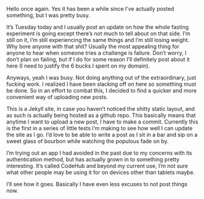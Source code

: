 Hello once again. Yes it has been a while since I’ve actually posted something, but I was pretty busy.


It’s Tuesday today and I usually post an update on how the whole fasting experiment is going except there’s not much to tell about on that side. I’m still on it, I’m still experiencing the same things and I’m still losing weight. Why bore anyone with that shit? Usually the most appealing thing for anyone to hear when someone tries a challenge is failure. Don’t worry, I don’t plan on failing, but if I do for some reason I’ll definitely post about it here (I need to justify the 6 bucks I spent on my domain).

Anyways, yeah I was busy. Not doing anything out of the extraordinary, just fucking work. I realized I have been slacking off on here so something must be done. So in an effort to combat this, I decided to find a quicker and more convenient way of uploading new posts. 

This is a Jekyll site, in case you haven’t noticed the shitty static layout, and as such is actually being hosted as a github repo. This basically means that anytime I want to upload a new post, I have to make a commit. Currently this is the first in a series of little tests I’m making to see how well I can update the site as I go. I’d love to be able to write a post as I sit in a bar and sip on a sweet glass of bourbon while watching the populous fade on by. 

I’m trying out an app I had avoided in the past due to my concerns with its authentication method, but has actually grown in to something pretty interesting. It’s called CodeHub and beyond my current use, I’m not sure what other people may be using it for on devices other than tablets maybe.

I’ll see how it goes. Basically I have even less excuses to not post things now.
